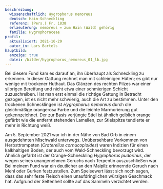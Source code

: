 ```yaml
---
beschreibung:
  wissenschaftlich: Hygrophorus nemoreus
  deutsch: Hain-Schneckling
  referenz: (Pers.) Fr. 1838
  erlaeuterung: nemoreus = zum Hain (Wald) gehörig
  familie: Hygrophoraceae
profil:
  aktualisiert: 2021-10-29
  autor_in: Lars Bartels
hauptbild:
  anzeige: true
  datei: /bilder/hygrophorus_nemoreus_01_lb.jpg
---
```

Bei diesem Fund kam es darauf an, ihn überhaupt als Schneckling zu erkennen. In dieser Gattung rechnet man mit schleimigen Hüten; es gibt nur wenige mit trockener Huthaut. Das Glänzen des rechten Pilzes war einer silbrigen Bereifung und nicht etwa einer schmierigen Schicht zuzuschreiben. Hat man erst einmal die richtige Gattung in Betracht gezogen, ist es nicht mehr schwierig, auch die Art zu bestimmen. Unter den trockenen Schnecklingen ist *Hygrophorus nemoreus* durch die gleichmäßige orangerosa Farbe und die leichte Marmorierung gut gekennzeichnet. Der zur Basis verjüngte Stiel ist ähnlich gelblich orange gefärbt wie die entfernt stehenden Lamellen, zur Stielspitze tendierte er mehr in Richtung weiß.

Am 5. September 2021 war ich in der Nähe von Bad Orb in einem ausgedehnten Mischwald unterwegs. Unübersehbare Vorkommen von Herbsttrompeten (*Craterellus cornucopioides*) waren Indizien für einen kalkhaltigen Boden, der auch vom Wald-Schneckling bevorzugt wird. Ähnlich gefärbt ist der Orange-Schneckling *Hygrophorus pudorinus*, der wegen seines unangenehmen Geruchs nach Terpentin auszuschließen war. Bei meinem Fund war ein deutlicher an den Maipilz erinnernde Geruch nach Mehl oder Gurken festzustellen. Zum Speisewert lässt sich noch sagen, dass das sehr feste Fleisch einen unaufdringlichen würzigen Geschmack hat. Aufgrund der Seltenheit sollte auf das Sammeln verzichtet werden.